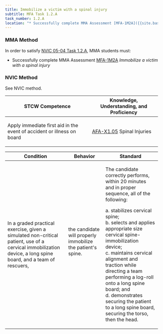 ```yaml
---
title: Immobilize a victim with a spinal injury
subtitle: MFA Task 1.2.A 
task_number: 1.2.A
location: "* Successfully complete MMA Assessment [MFA-1M2A]({{site.baseurl}}/assessments/Common/MFA-1M2A) *Immobilize a victim with a spinal injury*" 
---
```



### MMA Method

In order to satisfy  [NVIC 05-04  Task  1.2.A]({{site.baseurl}}/assets/images/nvic-05-04.pdf), MMA students must:

* Successfully complete MMA Assessment [MFA-1M2A]({{site.baseurl}}/assessments/Common/MFA-1M2A) *Immobilize a victim with a spinal injury*


### NVIC Method

<a onclick="togglevisibility('nvic_methods')" >See NVIC method.</a>

<div id='nvic_methods' class='hide'>

<table>
<thead>
<tr>
<th class='forty'> STCW Competence </th>
<th class='sixty'> Knowledge, Understanding, and Proficiency </th>
</tr>
</thead>




<tbody>
<tr><td markdown='1'>

Apply immediate first aid in the event of accident or illness on board

</td><td markdown='1'>

[AFA-X1.05](../../tables/641.html#AFA-X1.05) Spinal Injuries

</td></tr>


</tbody>
</table>


<table>
<thead>
<tr><th class='twenty'>  Condition </th><th class='twenty'> Behavior </th><th  class='sixty'>Standard </th></tr>
</thead>
<tbody >



<tr><td markdown='1'>

In a graded practical exercise, given a simulated non-critical patient, use of a cervical immobilization device, a long spine board, and a team of  rescuers,

</td><td markdown='1'>

the candidate will properly immobilize the patient's spine.

<br>

<div class="tooltip">
<span class="tooltiptext">
</span>
</div>


</td><td markdown='1'>

The candidate correctly performs, within 20 minutes and in proper sequence, all of the following:

a. stabilizes cervical spine;  
b. selects and applies appropriate size cervical spine-immobilization device;  
c. maintains cervical alignment and traction while directing a team performing a log-roll onto a long spine board; and  
d. demonstrates securing the patient to a long spine board, securing the torso, then the head.

</td></tr>
</tbody>
</table>
</div>
